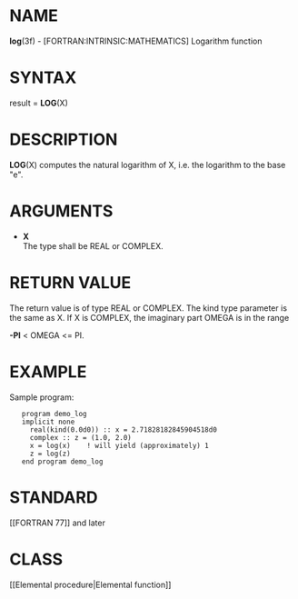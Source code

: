 # NAME

**log**(3f) - \[FORTRAN:INTRINSIC:MATHEMATICS\] Logarithm function

# SYNTAX

result = **LOG**(X)

# DESCRIPTION

**LOG**(X) computes the natural logarithm of X, i.e. the logarithm to
the base "e".

# ARGUMENTS

  - **X**  
    The type shall be REAL or COMPLEX.

# RETURN VALUE

The return value is of type REAL or COMPLEX. The kind type parameter is
the same as X. If X is COMPLEX, the imaginary part OMEGA is in the range

**-PI** \< OMEGA \<= PI.

# EXAMPLE

Sample program:

``` 
   program demo_log
   implicit none
     real(kind(0.0d0)) :: x = 2.71828182845904518d0
     complex :: z = (1.0, 2.0)
     x = log(x)    ! will yield (approximately) 1
     z = log(z)
   end program demo_log
```

# STANDARD

\[\[FORTRAN 77\]\] and later

# CLASS

\[\[Elemental procedure|Elemental function\]\]
